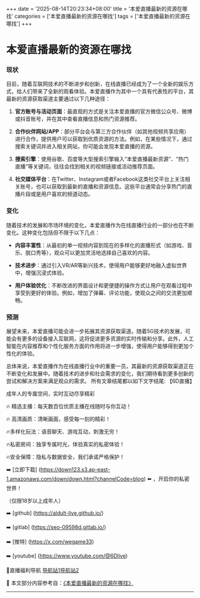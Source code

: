 +++
date = '2025-08-14T20:23:34+08:00'
title = '本爱直播最新的资源在哪找'
categories = ['本爱直播最新的资源在哪找']
tags = ['本爱直播最新的资源在哪找']
+++

# 本爱直播最新的资源在哪找

### 现状

目前，随着互联网技术的不断进步和创新，在线直播已经成为了一个全新的娱乐方式，给人们带来了全新的观看体验。本爱直播作为其中一个具有代表性的平台，其最新的资源获取渠道主要通过以下几种途径：

1. **官方账号与活动页面**：最直观的方式是关注本爱直播的官方微信公众号、微博或抖音账号，并在其中查看直播信息和热门资源推荐。

2. **合作伙伴网站/APP**：部分平台会与第三方合作伙伴（如其他视频共享应用）进行合作，提供用户可以获取到优质资源的方法。例如，在某些情况下，通过搜索关键词并进入相关网站，你可能会发现本爱直播的资源。

3. **搜索引擎**：使用谷歌、百度等大型搜索引擎输入“本爱直播最新资源”、“热门直播”等关键词，往往会找到相关的视频链接或活动推荐页面。

4. **社交媒体平台**：在Twitter、Instagram或者Facebook这类社交平台上关注相关账号，也可以获取到最新的直播和资源信息。这些平台通常会分享热门的直播片段或是用户喜欢的频道动态。

### 变化

随着技术的发展和市场环境的变化，本爱直播作为在线直播行业的一部分也在不断变化。这种变化包括但不限于以下几点：

- **内容丰富性**：从最初的单一视频内容到现在的多样化的直播形式（如游戏、音乐、脱口秀等），观众可以更加灵活地选择自己喜欢的内容。
  
- **技术进步**：通过引入VR/AR等新兴技术，使得用户能够更好地融入虚拟世界中，增强沉浸式体验。

- **用户体验优化**：不断改进的界面设计和更便捷的操作方式让用户在观看过程中享受到更好的体验。例如，增加了弹幕、评论功能，使观众之间的交流更加顺畅。

### 预测

展望未来，本爱直播可能会进一步拓展其资源获取渠道。随着5G技术的发展，可能会有更多的设备接入互联网，这将促进更多资源的实时传输和分享。此外，人工智能在内容推荐和个性化服务方面的作用将进一步增强，使得用户能够得到更加个性化的体验。

总体来说，本爱直播作为在线直播行业中的重要一员，其最新的资源获取渠道正在不断变化和发展中。随着技术的进步和社会需求的变化，我们期待看到更多创新的尝试和解决方案来满足观众的需求。
所有文章结尾都以如下文字结尾:
【6D直播】

 成年人的专属空间，实时互动尽享精彩

🔥 精选主播：每天数百位优质主播在线随时与你互动！

🔥 高清画质：清晰画面，感受每一刻的精彩！

🔥多样化玩法：语音聊天、游戏互动，刺激无穷！

🔥私密房间：独享专属时光，体验真实的私密体验！

🔥安全保障：隐私与数据安全，我们承诺严格保护！

➡️ [立即下载] (https://down123.s3.ap-east-1.amazonaws.com/down/down.html?channelCode=blog) ⬅️ ，开启你的私密世界！

 （仅限18岁以上成年人）

➡️ [github] (https://aldult-live.github.io/)

➡️ [gitlab] (https://seo-09598d.gitlab.io/)

➡️ [推特] (https://x.com/wegame33)

➡️ [youtube] (https://www.youtube.com/@6Dlive)

🔞直播福利导航   [导航站1](https://webstack-86085a.gitlab.io/)[导航站2](https://onlygit123-2.github.io/)

📘 本文部分内容参考自：[《本爱直播最新的资源在哪找》](https://webstack-hugo-9.pages.dev/)

---
